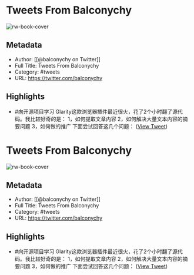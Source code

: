 # Tweets From Balconychy

![rw-book-cover](https://pbs.twimg.com/profile_images/1642760288406769665/YsX3blNL.jpg)

## Metadata
- Author: [[@balconychy on Twitter]]
- Full Title: Tweets From Balconychy
- Category: #tweets
- URL: https://twitter.com/balconychy

## Highlights
- #向开源项目学习 Glarity这款浏览器插件最近很火，花了2个小时翻了源代码。我比较好奇的是：
  1，如何提取文章内容
  2，如何解决大量文本内容的摘要问题
  3，如何做的推广
  下面尝试回答这几个问题： ([View Tweet](https://twitter.com/balconychy/status/1653973833227935744))
# Tweets From Balconychy

![rw-book-cover](https://pbs.twimg.com/profile_images/1642760288406769665/YsX3blNL.jpg)

## Metadata
- Author: [[@balconychy on Twitter]]
- Full Title: Tweets From Balconychy
- Category: #tweets
- URL: https://twitter.com/balconychy

## Highlights
- #向开源项目学习 Glarity这款浏览器插件最近很火，花了2个小时翻了源代码。我比较好奇的是：
  1，如何提取文章内容
  2，如何解决大量文本内容的摘要问题
  3，如何做的推广
  下面尝试回答这几个问题： ([View Tweet](https://twitter.com/balconychy/status/1653973833227935744))
